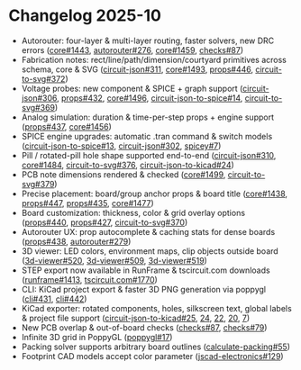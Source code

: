 # Changelog 2025-10

- Autorouter: four-layer & multi-layer routing, faster solvers, new DRC errors ([core#1443](https://github.com/tscircuit/core/pull/1443), [autorouter#276](https://github.com/tscircuit/tscircuit-autorouter/pull/276), [core#1459](https://github.com/tscircuit/core/pull/1459), [checks#87](https://github.com/tscircuit/checks/pull/87))
- Fabrication notes: rect/line/path/dimension/courtyard primitives across schema, core & SVG ([circuit-json#311](https://github.com/tscircuit/circuit-json/pull/311), [core#1493](https://github.com/tscircuit/core/pull/1493), [props#446](https://github.com/tscircuit/props/pull/446), [circuit-to-svg#372](https://github.com/tscircuit/circuit-to-svg/pull/372))
- Voltage probes: new component & SPICE + graph support ([circuit-json#306](https://github.com/tscircuit/circuit-json/pull/306), [props#432](https://github.com/tscircuit/props/pull/432), [core#1496](https://github.com/tscircuit/core/pull/1496), [circuit-json-to-spice#14](https://github.com/tscircuit/circuit-json-to-spice/pull/14), [circuit-to-svg#369](https://github.com/tscircuit/circuit-to-svg/pull/369))
- Analog simulation: duration & time-per-step props + engine support ([props#437](https://github.com/tscircuit/props/pull/437), [core#1456](https://github.com/tscircuit/core/pull/1456))
- SPICE engine upgrades: automatic .tran command & switch models ([circuit-json-to-spice#13](https://github.com/tscircuit/circuit-json-to-spice/pull/13), [circuit-json#302](https://github.com/tscircuit/circuit-json/pull/302), [spicey#7](https://github.com/tscircuit/spicey/pull/7))
- Pill / rotated-pill hole shape supported end-to-end ([circuit-json#310](https://github.com/tscircuit/circuit-json/pull/310), [core#1484](https://github.com/tscircuit/core/pull/1484), [circuit-to-svg#376](https://github.com/tscircuit/circuit-to-svg/pull/376), [circuit-json-to-kicad#24](https://github.com/tscircuit/circuit-json-to-kicad/pull/24))
- PCB note dimensions rendered & checked ([core#1499](https://github.com/tscircuit/core/pull/1499), [circuit-to-svg#379](https://github.com/tscircuit/circuit-to-svg/pull/379))
- Precise placement: board/group anchor props & board title ([core#1438](https://github.com/tscircuit/core/pull/1438), [props#447](https://github.com/tscircuit/props/pull/447), [props#435](https://github.com/tscircuit/props/pull/435), [core#1477](https://github.com/tscircuit/core/pull/1477))
- Board customization: thickness, color & grid overlay options ([props#440](https://github.com/tscircuit/props/pull/440), [props#427](https://github.com/tscircuit/props/pull/427), [circuit-to-svg#370](https://github.com/tscircuit/circuit-to-svg/pull/370))
- Autorouter UX: prop autocomplete & caching stats for dense boards ([props#438](https://github.com/tscircuit/props/pull/438), [autorouter#279](https://github.com/tscircuit/tscircuit-autorouter/pull/279))
- 3D viewer: LED colors, environment maps, clip objects outside board ([3d-viewer#520](https://github.com/tscircuit/3d-viewer/pull/520), [3d-viewer#509](https://github.com/tscircuit/3d-viewer/pull/509), [3d-viewer#519](https://github.com/tscircuit/3d-viewer/pull/519))
- STEP export now available in RunFrame & tscircuit.com downloads ([runframe#1413](https://github.com/tscircuit/runframe/pull/1413), [tscircuit.com#1770](https://github.com/tscircuit/tscircuit.com/pull/1770))
- CLI: KiCad project export & faster 3D PNG generation via poppygl ([cli#431](https://github.com/tscircuit/cli/pull/431), [cli#442](https://github.com/tscircuit/cli/pull/442))
- KiCad exporter: rotated components, holes, silkscreen text, global labels & project file support ([circuit-json-to-kicad#25](https://github.com/tscircuit/circuit-json-to-kicad/pull/25), [24](https://github.com/tscircuit/circuit-json-to-kicad/pull/24), [22](https://github.com/tscircuit/circuit-json-to-kicad/pull/22), [20](https://github.com/tscircuit/circuit-json-to-kicad/pull/20), [7](https://github.com/tscircuit/circuit-json-to-kicad/pull/7))
- New PCB overlap & out-of-board checks ([checks#87](https://github.com/tscircuit/checks/pull/87), [checks#79](https://github.com/tscircuit/checks/pull/79))
- Infinite 3D grid in PoppyGL ([poppygl#17](https://github.com/tscircuit/poppygl/pull/17))
- Packing solver supports arbitrary board outlines ([calculate-packing#55](https://github.com/tscircuit/calculate-packing/pull/55))
- Footprint CAD models accept color parameter ([jscad-electronics#129](https://github.com/tscircuit/jscad-electronics/pull/129))
